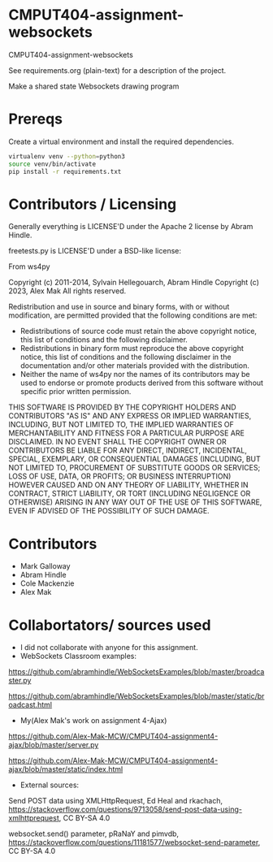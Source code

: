 CMPUT404-assignment-websockets
==============================

CMPUT404-assignment-websockets

See requirements.org (plain-text) for a description of the project.

Make a shared state Websockets drawing program

Prereqs
=======
Create a virtual environment and install the required dependencies.

```bash
virtualenv venv --python=python3
source venv/bin/activate
pip install -r requirements.txt
```

Contributors / Licensing
========================

Generally everything is LICENSE'D under the Apache 2 license by Abram Hindle.

freetests.py is LICENSE'D under a BSD-like license:

From ws4py

Copyright (c) 2011-2014, Sylvain Hellegouarch, Abram Hindle
Copyright (c) 2023, Alex Mak
All rights reserved.

Redistribution and use in source and binary forms, with or without
modification, are permitted provided that the following conditions are met:

 * Redistributions of source code must retain the above copyright notice,
   this list of conditions and the following disclaimer.
 * Redistributions in binary form must reproduce the above copyright
   notice, this list of conditions and the following disclaimer in the
   documentation and/or other materials provided with the distribution.
 * Neither the name of ws4py nor the names of its contributors may be used
   to endorse or promote products derived from this software without
   specific prior written permission.

THIS SOFTWARE IS PROVIDED BY THE COPYRIGHT HOLDERS AND CONTRIBUTORS "AS IS"
AND ANY EXPRESS OR IMPLIED WARRANTIES, INCLUDING, BUT NOT LIMITED TO, THE
IMPLIED WARRANTIES OF MERCHANTABILITY AND FITNESS FOR A PARTICULAR PURPOSE
ARE DISCLAIMED. IN NO EVENT SHALL THE COPYRIGHT OWNER OR CONTRIBUTORS BE
LIABLE FOR ANY DIRECT, INDIRECT, INCIDENTAL, SPECIAL, EXEMPLARY, OR
CONSEQUENTIAL DAMAGES (INCLUDING, BUT NOT LIMITED TO, PROCUREMENT OF
SUBSTITUTE GOODS OR SERVICES; LOSS OF USE, DATA, OR PROFITS; OR BUSINESS
INTERRUPTION) HOWEVER CAUSED AND ON ANY THEORY OF LIABILITY, WHETHER IN
CONTRACT, STRICT LIABILITY, OR TORT (INCLUDING NEGLIGENCE OR OTHERWISE)
ARISING IN ANY WAY OUT OF THE USE OF THIS SOFTWARE, EVEN IF ADVISED OF THE
POSSIBILITY OF SUCH DAMAGE.

Contributors
============

* Mark Galloway
* Abram Hindle
* Cole Mackenzie
* Alex Mak

Collabortators/ sources used
============
* I did not collaborate with anyone for this assignment.
* WebSockets Classroom examples:

https://github.com/abramhindle/WebSocketsExamples/blob/master/broadcaster.py

https://github.com/abramhindle/WebSocketsExamples/blob/master/static/broadcast.html
* My(Alex Mak's work on assignment 4-Ajax)

https://github.com/Alex-Mak-MCW/CMPUT404-assignment4-ajax/blob/master/server.py

https://github.com/Alex-Mak-MCW/CMPUT404-assignment4-ajax/blob/master/static/index.html
* External sources:

Send POST data using XMLHttpRequest, Ed Heal and rkachach, https://stackoverflow.com/questions/9713058/send-post-data-using-xmlhttprequest, CC BY-SA 4.0

websocket.send() parameter, pRaNaY and pimvdb, https://stackoverflow.com/questions/11181577/websocket-send-parameter, CC BY-SA 4.0

